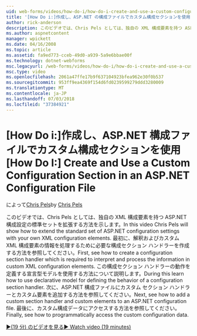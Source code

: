 ```yaml
---
uid: web-forms/videos/how-do-i/how-do-i-create-and-use-a-custom-configuration-section-in-an-aspnet-configuration-file
title: '[How Do i:]作成し、ASP.NET の構成ファイルでカスタム構成セクションを使用して |Microsoft Docs'
author: rick-anderson
description: このビデオでは、Chris Pels としては、独自の XML 構成要素を持つ ASP.NET 構成設定の標準セットを拡張する方法を示します。 まず、どのようにしています.
ms.author: aspnetcontent
manager: wpickett
ms.date: 04/16/2008
ms.topic: article
ms.assetid: fa9ed773-cceb-49d0-a939-5a9e6bbae00f
ms.technology: dotnet-webforms
msc.legacyurl: /web-forms/videos/how-do-i/how-do-i-create-and-use-a-custom-configuration-section-in-an-aspnet-configuration-file
msc.type: video
ms.openlocfilehash: 2061a47ffe17b9f637104923bfea962e30f0b537
ms.sourcegitcommit: 953ff9ea4369f154d6fd0239599279ddd3280009
ms.translationtype: MT
ms.contentlocale: ja-JP
ms.lasthandoff: 07/03/2018
ms.locfileid: "37384921"
---
```

<a name="how-do-i-create-and-use-a-custom-configuration-section-in-an-aspnet-configuration-file"></a><span data-ttu-id="9cf08-104">[How Do i:]作成し、ASP.NET 構成ファイルでカスタム構成セクションを使用</span><span class="sxs-lookup"><span data-stu-id="9cf08-104">[How Do I:] Create and Use a Custom Configuration Section in an ASP.NET Configuration File</span></span>
====================
<span data-ttu-id="9cf08-105">によって[Chris Pels](https://twitter.com/chrispels)</span><span class="sxs-lookup"><span data-stu-id="9cf08-105">by [Chris Pels](https://twitter.com/chrispels)</span></span>

<span data-ttu-id="9cf08-106">このビデオでは、Chris Pels としては、独自の XML 構成要素を持つ ASP.NET 構成設定の標準セットを拡張する方法を示します。</span><span class="sxs-lookup"><span data-stu-id="9cf08-106">In this video Chris Pels will show how to extend the standard set of ASP.NET configuration settings with your own XML configuration elements.</span></span> <span data-ttu-id="9cf08-107">最初に、解釈およびカスタム XML 構成要素の情報を処理するために必要な構成セクション ハンドラーを作成する方法を参照してください。</span><span class="sxs-lookup"><span data-stu-id="9cf08-107">First, see how to create a configuration section handler which is required to interpret and process the information in custom XML configuration elements.</span></span> <span data-ttu-id="9cf08-108">この構成セクション ハンドラーの動作を定義する宣言型モデルを使用する方法について説明します。</span><span class="sxs-lookup"><span data-stu-id="9cf08-108">During this learn how to use declarative model for defining the behavior of a configuration section handler.</span></span> <span data-ttu-id="9cf08-109">次に、ASP.NET 構成ファイルにカスタム セクション ハンドラーとカスタム要素を追加する方法を参照してください。</span><span class="sxs-lookup"><span data-stu-id="9cf08-109">Next, see how to add a custom section handler and custom elements to an ASP.NET configuration file.</span></span> <span data-ttu-id="9cf08-110">最後に、カスタム構成データにアクセスする方法を参照してください。</span><span class="sxs-lookup"><span data-stu-id="9cf08-110">Finally, see how to programmatically access the custom configuration data.</span></span>

[<span data-ttu-id="9cf08-111">&#9654;(19 分) のビデオを見る</span><span class="sxs-lookup"><span data-stu-id="9cf08-111">&#9654; Watch video (19 minutes)</span></span>](https://channel9.msdn.com/Blogs/ASP-NET-Site-Videos/how-do-i-create-and-use-a-custom-configuration-section-in-an-aspnet-configuration-file)
